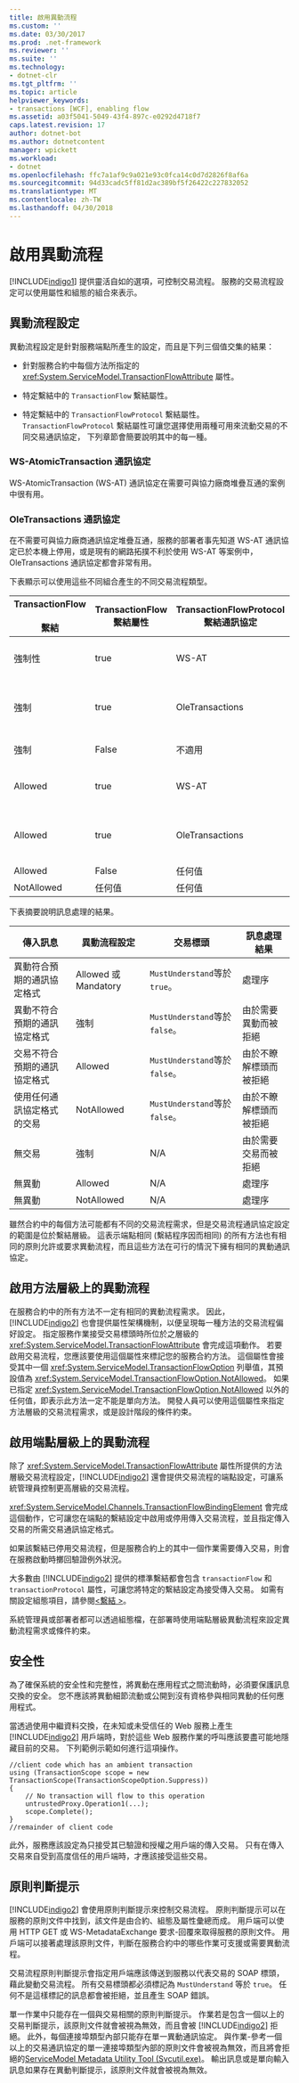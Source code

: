 ```yaml
---
title: 啟用異動流程
ms.custom: ''
ms.date: 03/30/2017
ms.prod: .net-framework
ms.reviewer: ''
ms.suite: ''
ms.technology:
- dotnet-clr
ms.tgt_pltfrm: ''
ms.topic: article
helpviewer_keywords:
- transactions [WCF], enabling flow
ms.assetid: a03f5041-5049-43f4-897c-e0292d4718f7
caps.latest.revision: 17
author: dotnet-bot
ms.author: dotnetcontent
manager: wpickett
ms.workload:
- dotnet
ms.openlocfilehash: ffc7a1af9c9a021e93c0fca14c0d7d2826f8af6a
ms.sourcegitcommit: 94d33cadc5ff81d2ac389bf5f26422c227832052
ms.translationtype: MT
ms.contentlocale: zh-TW
ms.lasthandoff: 04/30/2018
---
```

# <a name="enabling-transaction-flow"></a>啟用異動流程
[!INCLUDE[indigo1](../../../../includes/indigo1-md.md)] 提供靈活自如的選項，可控制交易流程。 服務的交易流程設定可以使用屬性和組態的組合來表示。  
  
## <a name="transaction-flow-settings"></a>異動流程設定  
 異動流程設定是針對服務端點所產生的設定，而且是下列三個值交集的結果：  
  
-   針對服務合約中每個方法所指定的 <xref:System.ServiceModel.TransactionFlowAttribute> 屬性。  
  
-   特定繫結中的 `TransactionFlow` 繫結屬性。  
  
-   特定繫結中的 `TransactionFlowProtocol` 繫結屬性。 `TransactionFlowProtocol` 繫結屬性可讓您選擇使用兩種可用來流動交易的不同交易通訊協定， 下列章節會簡要說明其中的每一種。  
  
### <a name="ws-atomictransaction-protocol"></a>WS-AtomicTransaction 通訊協定  
 WS-AtomicTransaction (WS-AT) 通訊協定在需要可與協力廠商堆疊互通的案例中很有用。  
  
### <a name="oletransactions-protocol"></a>OleTransactions 通訊協定  
 在不需要可與協力廠商通訊協定堆疊互通，服務的部署者事先知道 WS-AT 通訊協定已於本機上停用，或是現有的網路拓撲不利於使用 WS-AT 等案例中，OleTransactions 通訊協定都會非常有用。  
  
 下表顯示可以使用這些不同組合產生的不同交易流程類型。  
  
|TransactionFlow<br /><br /> 繫結|TransactionFlow 繫結屬性|TransactionFlowProtocol 繫結通訊協定|交易流程的類型|  
|---------------------------------|--------------------------------------|----------------------------------------------|------------------------------|  
|強制性|true|WS-AT|異動必須以可互通的 WS-AT 格式來流動。|  
|強制|true|OleTransactions|交易必須以 [!INCLUDE[indigo2](../../../../includes/indigo2-md.md)] OleTransactions 格式來流動。|  
|強制|False|不適用|由於不是有效的組態而不適用。|  
|Allowed|true|WS-AT|異動可以用可互通的 WS-AT 格式來流動。|  
|Allowed|true|OleTransactions|交易可以用 [!INCLUDE[indigo2](../../../../includes/indigo2-md.md)] OleTransactions 格式來流動。|  
|Allowed|False|任何值|未流動交易。|  
|NotAllowed|任何值|任何值|未流動異動。|  
  
 下表摘要說明訊息處理的結果。  
  
|傳入訊息|異動流程設定|交易標頭|訊息處理結果|  
|----------------------|-----------------------------|------------------------|-------------------------------|  
|異動符合預期的通訊協定格式|Allowed 或 Mandatory|`MustUnderstand`等於 `true`。|處理序|  
|異動不符合預期的通訊協定格式|強制|`MustUnderstand`等於 `false`。|由於需要異動而被拒絕|  
|交易不符合預期的通訊協定格式|Allowed|`MustUnderstand`等於 `false`。|由於不瞭解標頭而被拒絕|  
|使用任何通訊協定格式的交易|NotAllowed|`MustUnderstand`等於 `false`。|由於不瞭解標頭而被拒絕|  
|無交易|強制|N/A|由於需要交易而被拒絕|  
|無異動|Allowed|N/A|處理序|  
|無異動|NotAllowed|N/A|處理序|  
  
 雖然合約中的每個方法可能都有不同的交易流程需求，但是交易流程通訊協定設定的範圍是位於繫結層級。 這表示端點相同 (繫結程序因而相同) 的所有方法也有相同的原則允許或要求異動流程，而且這些方法在可行的情況下擁有相同的異動通訊協定。  
  
## <a name="enabling-transaction-flow-at-the-method-level"></a>啟用方法層級上的異動流程  
 在服務合約中的所有方法不一定有相同的異動流程需求。 因此，[!INCLUDE[indigo2](../../../../includes/indigo2-md.md)] 也會提供屬性架構機制，以便呈現每一種方法的交易流程偏好設定。 指定服務作業接受交易標頭時所位於之層級的 <xref:System.ServiceModel.TransactionFlowAttribute> 會完成這項動作。 若要啟用交易流程，您應該要使用這個屬性來標記您的服務合約方法。 這個屬性會接受其中一個 <xref:System.ServiceModel.TransactionFlowOption> 列舉值，其預設值為 <xref:System.ServiceModel.TransactionFlowOption.NotAllowed>。 如果已指定 <xref:System.ServiceModel.TransactionFlowOption.NotAllowed> 以外的任何值，即表示此方法一定不能是單向方法。 開發人員可以使用這個屬性來指定方法層級的交易流程需求，或是設計階段的條件約束。  
  
## <a name="enabling-transaction-flow-at-the-endpoint-level"></a>啟用端點層級上的異動流程  
 除了 <xref:System.ServiceModel.TransactionFlowAttribute> 屬性所提供的方法層級交易流程設定，[!INCLUDE[indigo2](../../../../includes/indigo2-md.md)] 還會提供交易流程的端點設定，可讓系統管理員控制更高層級的交易流程。  
  
 <xref:System.ServiceModel.Channels.TransactionFlowBindingElement> 會完成這個動作，它可讓您在端點的繫結設定中啟用或停用傳入交易流程，並且指定傳入交易的所需交易通訊協定格式。  
  
 如果該繫結已停用交易流程，但是服務合約上的其中一個作業需要傳入交易，則會在服務啟動時擲回驗證例外狀況。  
  
 大多數由 [!INCLUDE[indigo2](../../../../includes/indigo2-md.md)] 提供的標準繫結都會包含 `transactionFlow` 和 `transactionProtocol` 屬性，可讓您將特定的繫結設定為接受傳入交易。 如需有關設定組態項目，請參閱[\<繫結 >](../../../../docs/framework/misc/binding.md)。  
  
 系統管理員或部署者都可以透過組態檔，在部署時使用端點層級異動流程來設定異動流程需求或條件約束。  
  
## <a name="security"></a>安全性  
 為了確保系統的安全性和完整性，將異動在應用程式之間流動時，必須要保護訊息交換的安全。 您不應該將異動細節流動或公開到沒有資格參與相同異動的任何應用程式。  
  
 當透過使用中繼資料交換，在未知或未受信任的 Web 服務上產生 [!INCLUDE[indigo2](../../../../includes/indigo2-md.md)] 用戶端時，對於這些 Web 服務作業的呼叫應該要盡可能地隱藏目前的交易。 下列範例示範如何進行這項操作。  
  
```  
//client code which has an ambient transaction  
using (TransactionScope scope = new TransactionScope(TransactionScopeOption.Suppress))  
{  
    // No transaction will flow to this operation  
    untrustedProxy.Operation1(...);  
    scope.Complete();  
}  
//remainder of client code  
```  
  
 此外，服務應該設定為只接受其已驗證和授權之用戶端的傳入交易。 只有在傳入交易來自受到高度信任的用戶端時，才應該接受這些交易。  
  
## <a name="policy-assertions"></a>原則判斷提示  
 [!INCLUDE[indigo2](../../../../includes/indigo2-md.md)] 會使用原則判斷提示來控制交易流程。 原則判斷提示可以在服務的原則文件中找到，該文件是由合約、組態及屬性彙總而成。 用戶端可以使用 HTTP GET 或 WS-MetadataExchange 要求-回覆來取得服務的原則文件。 用戶端可以接著處理該原則文件，判斷在服務合約中的哪些作業可支援或需要異動流程。  
  
 交易流程原則判斷提示會指定用戶端應該傳送到服務以代表交易的 SOAP 標頭，藉此變動交易流程。 所有交易標頭都必須標記為 `MustUnderstand` 等於 `true`。 任何不是這樣標記的訊息都會被拒絕，並且產生 SOAP 錯誤。  
  
 單一作業中只能存在一個與交易相關的原則判斷提示。 作業若是包含一個以上的交易判斷提示，該原則文件就會被視為無效，而且會被 [!INCLUDE[indigo2](../../../../includes/indigo2-md.md)] 拒絕。 此外，每個連接埠類型內部只能存在單一異動通訊協定。 與作業-參考一個以上的交易通訊協定的單一連接埠類型內部的原則文件會被視為無效，而且將會拒絕的[ServiceModel Metadata Utility Tool (Svcutil.exe)](../../../../docs/framework/wcf/servicemodel-metadata-utility-tool-svcutil-exe.md)。 輸出訊息或是單向輸入訊息如果存在異動判斷提示，該原則文件就會被視為無效。
